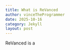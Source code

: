 ```yaml
---
title: What is ReVanced
author: vinceTheProgrammer
date: 2025-10-16
category: Jekyll
layout: post
---
```


ReVanced is a 
